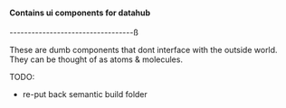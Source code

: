 #### Contains ui components for datahub

----------------------------------ß

These are dumb components that dont interface with the outside world. They can be thought of as atoms & molecules.

TODO:

- re-put back semantic build folder